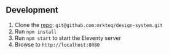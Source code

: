 ## Development

1. Clone the [repo](https://github.com/mrkteq/design-system): `git@github.com:mrkteq/design-system.git`
2. Run `npm install`
3. Run `npm start` to start the Eleventy server
4. Browse to `http://localhost:8080`
